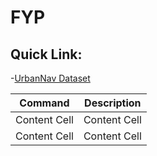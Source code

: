 # FYP

## Quick Link:
-[UrbanNav Dataset](https://github.com/IPNL-POLYU/UrbanNavDataset) 

|Command|Description|
|---|---|
|Content Cell|Content Cell|
|Content Cell|Content Cell|
